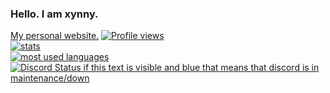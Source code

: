 ### Hello. I am xynny.
[My personal website.](https://xynnylol.github.io/)
[![Profile views](https://komarev.com/ghpvc/?username=xynnylol)](https://github.com/xynnylol/) <br> [![stats](https://github-readme-stats.vercel.app/api?username=xynnylol&show_icons=true&theme=dark)](https://github.com/xynnylol/) <br>
[![most used languages](https://github-readme-stats.vercel.app/api/top-langs/?username=xynnylol&layout=compact&theme=dracula&show_icons=true&langs_count=101)](https://github.com/xynnylol/) <br>
[![Discord Status if this text is visible and blue that means that discord is in maintenance/down](https://discord.c99.nl/widget/theme-2/604478285929381888.png)](https://github.com/xynnylol/)
